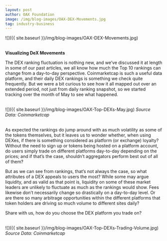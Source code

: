 ```yaml
---
layout: post
author: OAX Foundation
image: /img/blog-images/OAX-DEX-Movements.jpg
tag: industry-business
---
```


![]({{ site.baseurl }}/img/blog-images/OAX-DEX-Movements.jpg)

<br><b>Visualizing DeX Movements</b>

The DEX ranking fluctuation is nothing new, and we’ve discussed it at length in some of our past articles, we all know how much the Top 10 rankings can change from a day-to-day perspective. Coinmarketcap is such a useful data platform, and their daily DEX rankings is something we check quite frequently. But we were a bit curious to see how it all mapped out over an extended period, not just from daily ranking snapshot, so we started tracking over the month of May to see what happened.<br>

<br>![]({{ site.baseurl }}/img/blog-images/OAX-Top-DEXs-May.jpg)
<i>Source Data: Coinmarketcap</i><br>

<br>As expected the rankings do jump around with as much volatility as some of the tokens themselves, but it leaves us to wonder whether, when using DEXes, if there is something considered as platform (or exchange) loyalty? Without the need to sign up or tokens being hosted on a platform account, do users simply trade on different platforms day-to-day depending on the prices; and if that’s the case, shouldn’t aggregators perform best out of all of them?

But as we can see from rankings, that’s not always the case, so what attributes of a DEX appeals to users the most? While some may argue liquidity, and as valid as that point is, liquidity on some of these market leaders are unlikely to fluctuate as much as the rankings would show. Fees likewise don’t necessarily change so drastically on a day-to-day level. Or are there so many arbitrage opportunities within the different platforms that token holders are driving so much volume to different sites daily?

Share with us, how do you choose the DEX platform you trade on? <br>

<br>![]({{ site.baseurl }}/img/blog-images/OAX-Top-DEXs-Trading-Volume.jpg)
<i>Source Data: Coinmarketcap</i>
